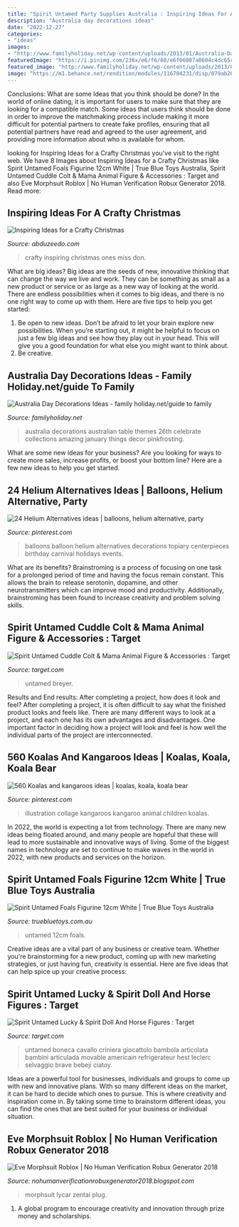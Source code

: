 ```yaml
---
title: "Spirit Untamed Party Supplies Australia : Inspiring Ideas For A Crafty Christmas"
description: "Australia day decorations ideas"
date: "2022-12-27"
categories:
- "ideas"
images:
- "http://www.familyholiday.net/wp-content/uploads/2013/01/Australia-Day-Decorations-Ideas_08.jpg"
featuredImage: "https://i.pinimg.com/236x/e6/f6/60/e6f66087a0604c4dc65c29e35e36c186--kangaroo-illustration-collage-illustration.jpg"
featured_image: "http://www.familyholiday.net/wp-content/uploads/2013/01/Australia-Day-Decorations-Ideas_08.jpg"
image: "https://m1.behance.net/rendition/modules/116704231/disp/079ab20b26ce2660e254ce6e0d860bc1.jpg"
---
```



Conclusions: What are some Ideas that you think should be done?
In the world of online dating, it is important for users to make sure that they are looking for a compatible match. Some ideas that users think should be done in order to improve the matchmaking process include making it more difficult for potential partners to create fake profiles, ensuring that all potential partners have read and agreed to the user agreement, and providing more information about who is available for whom.

	

		
looking for Inspiring Ideas for a Crafty Christmas you've visit to the right web. We have 8 Images about Inspiring Ideas for a Crafty Christmas like Spirit Untamed Foals Figurine 12cm White | True Blue Toys Australia, Spirit Untamed Cuddle Colt &amp; Mama Animal Figure &amp; Accessories : Target and also Eve Morphsuit Roblox | No Human Verification Robux Generator 2018. Read more:
		
    
## Inspiring Ideas For A Crafty Christmas

<img loading=lazy src="https://m1.behance.net/rendition/modules/116704231/disp/079ab20b26ce2660e254ce6e0d860bc1.jpg" onerror="this.onerror=null;this.src='https://tse4.mm.bing.net/th?id=OIP.CvytbKEdRxgAA2nmDM4n0QHaIP&amp;pid=15.1';" alt="Inspiring Ideas for a Crafty Christmas">

_Source: abduzeedo.com_

>crafty inspiring christmas ones miss don. 

	

What are big ideas?
Big ideas are the seeds of new, innovative thinking that can change the way we live and work. They can be something as small as a new product or service or as large as a new way of looking at the world. There are endless possibilities when it comes to big ideas, and there is no one right way to come up with them. Here are five tips to help you get started: 
1. Be open to new ideas. Don’t be afraid to let your brain explore new possibilities. When you’re starting out, it might be helpful to focus on just a few big ideas and see how they play out in your head. This will give you a good foundation for what else you might want to think about. 
2. Be creative.

    
## Australia Day Decorations Ideas - Family Holiday.net/guide To Family

<img loading=lazy src="http://www.familyholiday.net/wp-content/uploads/2013/01/Australia-Day-Decorations-Ideas_08.jpg" onerror="this.onerror=null;this.src='https://tse2.mm.bing.net/th?id=OIP.2P5LULeKjnAsaIJitVG4OQHaE8&amp;pid=15.1';" alt="Australia Day Decorations Ideas - family holiday.net/guide to family">

_Source: familyholiday.net_

>australia decorations australian table themes 26th celebrate collections amazing january things decor pinkfrosting. 

	

What are some new ideas for your business?
Are you looking for ways to create more sales, increase profits, or boost your bottom line? Here are a few new ideas to help you get started.

    
## 24 Helium Alternatives Ideas | Balloons, Helium Alternative, Party

<img loading=lazy src="https://i.pinimg.com/236x/ef/a5/f0/efa5f0796f47c5ecc04ffb82ceba45e2--topiary-centerpieces-centerpiece-ideas.jpg" onerror="this.onerror=null;this.src='https://tse4.mm.bing.net/th?id=OIP.d1VuDJWlmSQCGVSl7o7XXwAAAA&amp;pid=15.1';" alt="24 Helium Alternatives ideas | balloons, helium alternative, party">

_Source: pinterest.com_

>balloons balloon helium alternatives decorations topiary centerpieces birthday carnival holidays events. 

	

What are its benefits?
Brainstroming is a process of focusing on one task for a prolonged period of time and having the focus remain constant. This allows the brain to release serotonin, dopamine, and other neurotransmitters which can improve mood and productivity. Additionally, brainstroming has been found to increase creativity and problem solving skills.

    
## Spirit Untamed Cuddle Colt &amp; Mama Animal Figure &amp; Accessories : Target

<img loading=lazy src="https://target.scene7.com/is/image/Target/GUEST_27ddf418-e5be-4c59-96d5-4894792bf14f?wid=488&amp;hei=488&amp;fmt=pjpeg" onerror="this.onerror=null;this.src='https://tse3.mm.bing.net/th?id=OIP.fgZabY6eaOGeL0jefnRERwHaHa&amp;pid=15.1';" alt="Spirit Untamed Cuddle Colt &amp; Mama Animal Figure &amp; Accessories : Target">

_Source: target.com_

>untamed breyer. 

	

Results and End results: After completing a project, how does it look and feel?
After completing a project, it is often difficult to say what the finished product looks and feels like. There are many different ways to look at a project, and each one has its own advantages and disadvantages. One important factor in deciding how a project will look and feel is how well the individual parts of the project are interconnected.

    
## 560 Koalas And Kangaroos Ideas | Koalas, Koala, Koala Bear

<img loading=lazy src="https://i.pinimg.com/236x/e6/f6/60/e6f66087a0604c4dc65c29e35e36c186--kangaroo-illustration-collage-illustration.jpg" onerror="this.onerror=null;this.src='https://tse3.mm.bing.net/th?id=OIP.uYoy2Xi3wylyAMpA3JBxQQAAAA&amp;pid=15.1';" alt="560 Koalas and kangaroos ideas | koalas, koala, koala bear">

_Source: pinterest.com_

>illustration collage kangaroos kangaroo animal children koalas. 

	

In 2022, the world is expecting a lot from technology. There are many new ideas being floated around, and many people are hopeful that these will lead to more sustainable and innovative ways of living. Some of the biggest names in technology are set to continue to make waves in the world in 2022, with new products and services on the horizon.

    
## Spirit Untamed Foals Figurine 12cm White | True Blue Toys Australia

<img loading=lazy src="https://www.truebluetoys.com.au/assets/alt_1/ABT0006.jpg?20210428103533" onerror="this.onerror=null;this.src='https://tse2.mm.bing.net/th?id=OIP.17F_Grlf60Ebpiwdb2kNmwHaJl&amp;pid=15.1';" alt="Spirit Untamed Foals Figurine 12cm White | True Blue Toys Australia">

_Source: truebluetoys.com.au_

>untamed 12cm foals. 

	

Creative ideas are a vital part of any business or creative team. Whether you're brainstorming for a new product, coming up with new marketing strategies, or just having fun, creativity is essential. Here are five ideas that can help spice up your creative process:

    
## Spirit Untamed Lucky &amp; Spirit Doll And Horse Figures : Target

<img loading=lazy src="https://target.scene7.com/is/image/Target/GUEST_8b1057b6-9551-41aa-8e40-16dc8e59d28b?wid=488&amp;hei=488&amp;fmt=pjpeg" onerror="this.onerror=null;this.src='https://tse4.mm.bing.net/th?id=OIP.ce-w6Esegn-zTo_7pFSy1gAAAA&amp;pid=15.1';" alt="Spirit Untamed Lucky &amp; Spirit Doll And Horse Figures : Target">

_Source: target.com_

>untamed boneca cavallo criniera giocattolo bambola articolata bambini articulada movable americain refrigerateur hest leclerc selvaggio brave bebeji ciatoy. 

	

Ideas are a powerful tool for businesses, individuals and groups to come up with new and innovative plans. With so many different ideas on the market, it can be hard to decide which ones to pursue. This is where creativity and inspiration come in. By taking some time to brainstorm different ideas, you can find the ones that are best suited for your business or individual situation.

    
## Eve Morphsuit Roblox | No Human Verification Robux Generator 2018

<img loading=lazy src="https://www.dhresource.com/f2/albu/g8/M01/BE/B9/rBVaV1x4x-eADRQfAAJySCvDeqA957.jpg" onerror="this.onerror=null;this.src='https://tse4.mm.bing.net/th?id=OIP.1NjCQtuES8RXI-TiLV4HHwHaHa&amp;pid=15.1';" alt="Eve Morphsuit Roblox | No Human Verification Robux Generator 2018">

_Source: nohumanverificationrobuxgenerator2018.blogspot.com_

>morphsuit lycar zentai plug. 

	

1. A global program to encourage creativity and innovation through prize money and scholarships. 

